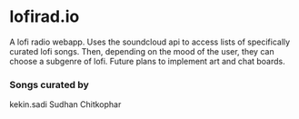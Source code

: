 # lofirad.io
A lofi radio webapp. Uses the soundcloud api to access lists of specifically curated lofi songs. Then, depending on the mood of the user, they can choose a subgenre of lofi. Future plans to implement art and chat boards.

<h3> Songs curated by </h3>
kekin.sadi
Sudhan Chitkophar
